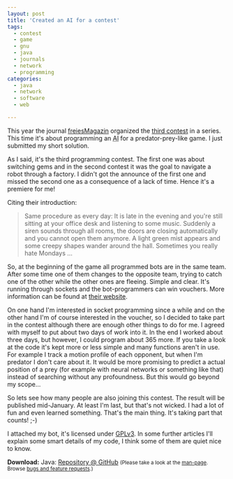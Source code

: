 ```yaml
---
layout: post
title: 'Created an AI for a contest'
tags:
  - contest
  - game
  - gnu
  - java
  - journals
  - network
  - programming
categories:
  - java
  - network
  - software
  - web

---
```


This year the journal <a href="http://www.freiesmagazin.de/">freiesMagazin</a> organized the <a href="http://www.freiesmagazin.de/third_programming_contest">third contest</a> in a series. This time it's about programming an <abbr title="artificial intelligence">AI</abbr> for a predator-prey-like game. I just submitted my short solution.


As I said, it's the third programming contest. The first one was about switching gems and in the second contest it was the goal to navigate a robot through a factory. I didn't got the announce of the first one and missed the second one as a consequence of a lack of time. Hence it's a premiere for me!

Citing their introduction:

<blockquote>Same procedure as every day: It is late in the evening and you're still sitting at your office desk and listening to some music. Suddenly a siren sounds through all rooms, the doors are closing automatically and you cannot open them anymore. A light green mist appears and some creepy shapes wander around the hall. Sometimes you really hate Mondays …</blockquote>

So, at the beginning of the game all programmed bots are in the same team. After some time one of them changes to the opposite team, trying to catch one of the other while the other ones are fleeing. Simple and clear. It's running through sockets and the bot-programmers can win vouchers. More information can be found at <a href="http://www.freiesmagazin.de/third_programming_contest">their website</a>.

On one hand I'm interested in socket programming since a while and on the other hand I'm of course interested in the voucher, so I decided to take part in the contest although there are enough other things to do for me.
I agreed with myself to put about two days of work into it. In the end I worked about three days, but however, I could program about 365 more. If you take a look at the code it's kept more or less simple and many functions aren't in use. For example I track a motion profile of each opponent, but when I'm predator I don't care about it. It would be more promising to predict a actual position of a prey (for example with neural networks or something like that) instead of searching without any profoundness. But this would go beyond my scope...

So lets see how many people are also joining this contest. The result will be published mid-January. At least I'm last, but that's not wicked. I had a lot of fun and even learned something. That's the main thing.
It's taking part that counts! ;-)

I attached my bot, it's licensed under <a href="http://www.gnu.org/licenses/gpl.html">GPLv3</a>. In some further articles I'll explain some smart details of my code, I think some of them are quiet nice to know.

<div class="download"><strong>Download:</strong>
Java: <a href='https://github.com/binfalse/stuff/tree/master/java/fm-contest'>Repository @ GitHub</a>
<small>(Please take a look at the <a href="/man-page/">man-page</a>. Browse <a href="https://bt.binfalse.de/">bugs and feature requests</a>.)</small>
</div>
